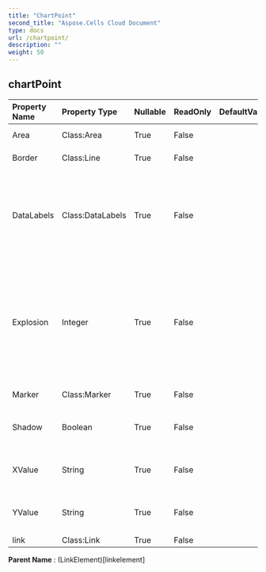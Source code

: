 ```yaml
---
title: "ChartPoint"
second_title: "Aspose.Cells Cloud Document"
type: docs
url: /chartpoint/
description: ""
weight: 50
---
```


## **chartPoint**

 

| Property Name | Property Type | Nullable |  ReadOnly | DefaultValue | Description | 
| :- | :- | :- |:- |  :- | :- |
| Area | Class:Area | True |  False |  | Gets the area. |  
| Border | Class:Line | True |  False |  | Gets the border. |  
| DataLabels | Class:DataLabels | True |  False |  | Returns a DataLabels object that represents the data label associated with the point. |  
| Explosion | Integer | True |  False |  | The distance of an open pie slice from the center of the pie chart is expressed as a percentage of the pie diameter. |  
| Marker | Class:Marker | True |  False |  | Gets the marker. |  
| Shadow | Boolean | True |  False |  | True if the chartpoint has a shadow. |  
| XValue | String | True |  False |  | Gets or sets the X value of the chart point. |  
| YValue | String | True |  False |  | Gets or sets the Y value of the chart point. |  
| link | Class:Link | True |  False |  |  |  

**Parent Name** : (LinkElement)[linkelement]

